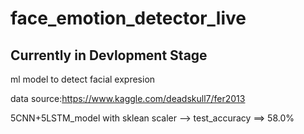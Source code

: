 # face_emotion_detector_live

## Currently in Devlopment Stage

ml model to detect facial expresion

data source:https://www.kaggle.com/deadskull7/fer2013

5CNN+5LSTM_model with sklean scaler --> test_accuracy ==> 58.0%

